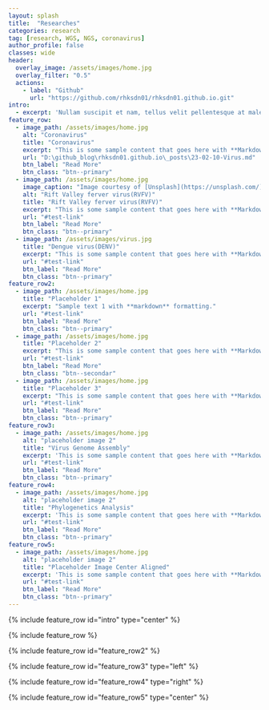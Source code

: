 ```yaml
---
layout: splash
title:  "Researches"
categories: research
tag: [research, WGS, NGS, coronavirus]
author_profile: false
classes: wide
header:
  overlay_image: /assets/images/home.jpg
  overlay_filter: "0.5"
  actions:
    - label: "Github"
      url: "https://github.com/rhksdn01/rhksdn01.github.io.git"
intro: 
  - excerpt: 'Nullam suscipit et nam, tellus velit pellentesque at malesuada, enim eaque. Quis nulla, netus tempor in diam gravida tincidunt, *proin faucibus* voluptate felis id sollicitudin. Centered with `type="center"`'
feature_row:
  - image_path: /assets/images/home.jpg
    alt: "Coronavirus"
    title: "Coronavirus"
    excerpt: "This is some sample content that goes here with **Markdown** formatting."
    url: "D:\github_blog\rhksdn01.github.io\_posts\23-02-10-Virus.md"
    btn_label: "Read More"
    btn_class: "btn--primary"
  - image_path: /assets/images/home.jpg
    image_caption: "Image courtesy of [Unsplash](https://unsplash.com/)"
    alt: "Rift Valley ferver virus(RVFV)"
    title: "Rift Valley ferver virus(RVFV)"
    excerpt: "This is some sample content that goes here with **Markdown** formatting."
    url: "#test-link"
    btn_label: "Read More"
    btn_class: "btn--primary"
  - image_path: /assets/images/virus.jpg
    title: "Dengue virus(DENV)"
    excerpt: "This is some sample content that goes here with **Markdown** formatting."
    url: "#test-link"
    btn_label: "Read More"
    btn_class: "btn--primary"
feature_row2:
  - image_path: /assets/images/home.jpg
    title: "Placeholder 1"
    excerpt: "Sample text 1 with **markdown** formatting."
    url: "#test-link"
    btn_label: "Read More"
    btn_class: "btn--primary"
  - image_path: /assets/images/home.jpg
    title: "Placeholder 2"
    excerpt: "This is some sample content that goes here with **Markdown** formatting."
    url: "#test-link"
    btn_label: "Read More"
    btn_class: "btn--secondar"
  - image_path: /assets/images/home.jpg
    title: "Placeholder 3"
    excerpt: "This is some sample content that goes here with **Markdown** formatting."
    url: "#test-link"
    btn_label: "Read More"
    btn_class: "btn--primary"
feature_row3:
  - image_path: /assets/images/home.jpg
    alt: "placeholder image 2"
    title: "Virus Genome Assembly"
    excerpt: 'This is some sample content that goes here with **Markdown** formatting. Left aligned with `type="left"`'
    url: "#test-link"
    btn_label: "Read More"
    btn_class: "btn--primary"
feature_row4:
  - image_path: /assets/images/home.jpg
    alt: "placeholder image 2"
    title: "Phylogenetics Analysis"
    excerpt: 'This is some sample content that goes here with **Markdown** formatting. Right aligned with `type="right"`'
    url: "#test-link"
    btn_label: "Read More"
    btn_class: "btn--primary"
feature_row5:
  - image_path: /assets/images/home.jpg
    alt: "placeholder image 2"
    title: "Placeholder Image Center Aligned"
    excerpt: 'This is some sample content that goes here with **Markdown** formatting. Centered with `type="center"`'
    url: "#test-link"
    btn_label: "Read More"
    btn_class: "btn--primary"
---
```


{% include feature_row id="intro" type="center" %}

{% include feature_row %}

{% include feature_row id="feature_row2" %}

{% include feature_row id="feature_row3" type="left" %}

{% include feature_row id="feature_row4" type="right" %}

{% include feature_row id="feature_row5" type="center" %}